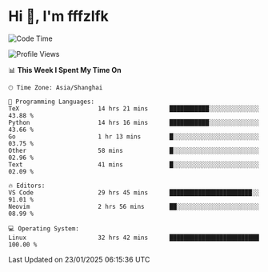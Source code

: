 # Hi 👋, I'm fffzlfk

<!--START_SECTION:waka-->
![Code Time](http://img.shields.io/badge/Code%20Time-1%2C189%20hrs%206%20mins-blue)

![Profile Views](http://img.shields.io/badge/Profile%20Views-0-blue)

📊 **This Week I Spent My Time On** 

```text
🕑︎ Time Zone: Asia/Shanghai

💬 Programming Languages: 
TeX                      14 hrs 21 mins      ███████████░░░░░░░░░░░░░░   43.88 % 
Python                   14 hrs 16 mins      ███████████░░░░░░░░░░░░░░   43.66 % 
Go                       1 hr 13 mins        █░░░░░░░░░░░░░░░░░░░░░░░░   03.75 % 
Other                    58 mins             █░░░░░░░░░░░░░░░░░░░░░░░░   02.96 % 
Text                     41 mins             █░░░░░░░░░░░░░░░░░░░░░░░░   02.09 % 

🔥 Editors: 
VS Code                  29 hrs 45 mins      ███████████████████████░░   91.01 % 
Neovim                   2 hrs 56 mins       ██░░░░░░░░░░░░░░░░░░░░░░░   08.99 % 

💻 Operating System: 
Linux                    32 hrs 42 mins      █████████████████████████   100.00 % 
```


 Last Updated on 23/01/2025 06:15:36 UTC
<!--END_SECTION:waka-->
